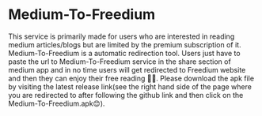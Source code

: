 # Medium-To-Freedium
This service is primarily made for users who are interested in reading medium articles/blogs but are limited by the premium subscription of it.
Medium-To-Freedium is a automatic redirection tool.
Users just have to paste the url to Medium-To-Freedium service in the share section of medium app and in no time users will get redirected to Freedium website and then they can enjoy their free reading 🎉😊.
Please download the apk file by visiting the latest release link(see the right hand side of the page where you are redirected to after following the github link and then click on the Medium-To-Freedium.apk😊).
